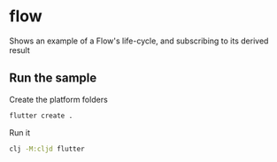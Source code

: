 # flow

Shows an example of a Flow's life-cycle, and subscribing to its derived result

## Run the sample

Create the platform folders

```bash
flutter create .
```

Run it

```bash
clj -M:cljd flutter
```
